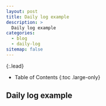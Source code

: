 ```yaml
---
layout: post
title: Daily log example
description: >
  Daily log example
categories:
  - blog
  - daily-log
sitemap: false
---
```



{:.lead}


- Table of Contents
{:toc .large-only}

## Daily log example
